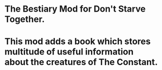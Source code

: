 # The Bestiary Mod for Don't Starve Together.
# This mod adds a book which stores multitude of useful information about the creatures of The Constant.
